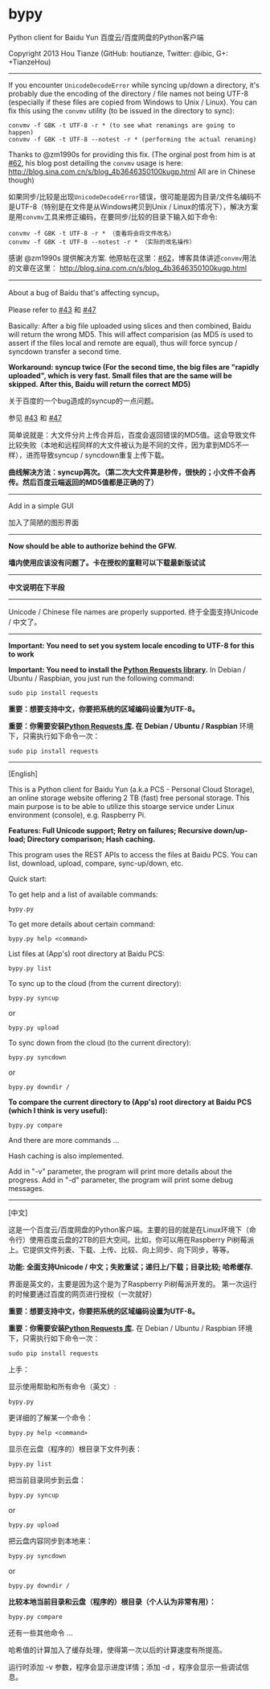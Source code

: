 bypy
====

Python client for Baidu Yun 百度云/百度网盘的Python客户端

Copyright 2013 Hou Tianze (GitHub: houtianze, Twitter: @ibic, G+: +TianzeHou)

---
If you encounter `UnicodeDecodeError` while syncing up/down a directory, it's probably due the encoding of the directory / file names not being UTF-8 (especially if these files are copied from Windows to Unix / Linux). You can fix this using the `convmv` utility (to be issued in the directory to sync):
```
convmv -f GBK -t UTF-8 -r * (to see what renamings are going to happen)
convmv -f GBK -t UTF-8 --notest -r * (performing the actual renaming)
```
Thanks to @zm1990s for providing this fix. (The orginal post from him is at [#62](../../issues/62), his blog post detailing the `convmv` usage is here: http://blog.sina.com.cn/s/blog_4b3646350100kugp.html All are in Chinese though)

如果同步/比较是出现`UnicodeDecodeError`错误，很可能是因为目录/文件名编码不是UTF-8（特别是在文件是从Windows拷贝到Unix / Linux的情况下），解决方案是用`convmv`工具来修正编码，在要同步/比较的目录下输入如下命令:
```
convmv -f GBK -t UTF-8 -r * （查看将会将文件改名）
convmv -f GBK -t UTF-8 --notest -r * （实际的改名操作）
```
感谢 @zm1990s 提供解决方案. 他原帖在这里：[#62](../../issues/62)，博客具体讲述`convmv`用法的文章在这里： http://blog.sina.com.cn/s/blog_4b3646350100kugp.html

---
About a bug of Baidu that's affecting syncup。

Please refer to [#43](../../issues/43) 和 [#47](../../issues/47)

Basically: After a big file uploaded using slices and then combined, Baidu will return the wrong MD5. This will affect comparision (as MD5 is used to assert if the files local and remote are equal), thus will force syncup / syncdown transfer a second time.

**Workaround: syncup twice (For the second time, the big files are "rapidly uploaded", which is very fast. Small files that are the same will be skipped. After this, Baidu will return the correct MD5)**


关于百度的一个bug造成的syncup的一点问题。

参见 [#43](../../issues/43) 和 [#47](../../issues/47)

简单说就是：大文件分片上传合并后，百度会返回错误的MD5值。这会导致文件比较失败（本地和远程同样的大文件被认为是不同的文件，因为拿到MD5不一样），进而导致syncup / syncdown重复上传下载。

**曲线解决方法：syncup两次。（第二次大文件算是秒传，很快的；小文件不会再传。然后百度云端返回的MD5值都是正确的了）**

---
Add in a simple GUI

加入了简陋的图形界面


---
**Now should be able to authorize behind the GFW.**

**墙内使用应该没有问题了。卡在授权的童鞋可以下载最新版试试**

---

**中文说明在下半段**

---
Unicode / Chinese file names are properly supported. 终于全面支持Unicode / 中文了。

---
**Important: You need to set you system locale encoding to UTF-8 for this to work**

**Important: You need to install the [Python Requests library](http://www.python-requests.org/).** In Debian / Ubuntu / Raspbian, you just run the following command:
```
sudo pip install requests
```

**重要：想要支持中文，你要把系统的区域编码设置为UTF-8。**

**重要：你需要安装[Python Requests 库](http://www.python-requests.org/). 在 Debian / Ubuntu / Raspbian** 环境下，只需执行如下命令一次：
```
sudo pip install requests
```
---
[English]

This is a Python client for Baidu Yun (a.k.a PCS - Personal Cloud Storage), an online storage website offering 2 TB (fast) free personal storage. This main purpose is to be able to utilize this stoarge service under Linux environment (console), e.g. Raspberry Pi.

**Features: Full Unicode support; Retry on failures; Recursive down/up-load; Directory comparison; Hash caching.**

This program uses the REST APIs to access the files at Baidu PCS. You can list, download, upload, compare, sync-up/down, etc.

Quick start:

To get help and a list of available commands:
```
bypy.py
```

To get more details about certain command:
```
bypy.py help <command>
```

List files at (App's) root directory at Baidu PCS:
```
bypy.py list
```

To sync up to the cloud (from the current directory):
```
bypy.py syncup
```
or
```
bypy.py upload
```

To sync down from the cloud (to the current directory):
```
bypy.py syncdown
```
or
```
bypy.py downdir /
```

**To compare the current directory to (App's) root directory at Baidu PCS (which I think is very useful):**
```
bypy.py compare
```

And there are more commands ...

Hash caching is also implemented.

Add in "-v" parameter, the program will print more details about the progress.
Add in "-d" parameter, the program will print some debug messages.

----
[中文]

这是一个百度云/百度网盘的Python客户端。主要的目的就是在Linux环境下（命令行）使用百度云盘的2TB的巨大空间。比如，你可以用在Raspberry Pi树莓派上。它提供文件列表、下载、上传、比较、向上同步、向下同步，等等。

**功能: 全面支持Unicode / 中文；失败重试；递归上/下载；目录比较; 哈希缓存.**

界面是英文的，主要是因为这个是为了Raspberry Pi树莓派开发的。
第一次运行的时候要通过百度的网页进行授权（一次就好）

**重要：想要支持中文，你要把系统的区域编码设置为UTF-8。**

**重要：你需要安装[Python Requests 库](http://www.python-requests.org/).** 在 Debian / Ubuntu / Raspbian 环境下，只需执行如下命令一次：
```
sudo pip install requests
```

上手：

显示使用帮助和所有命令（英文）:
```
bypy.py
```

更详细的了解某一个命令：
```
bypy.py help <command>
```

显示在云盘（程序的）根目录下文件列表：
```
bypy.py list
```

把当前目录同步到云盘：
```
bypy.py syncup
```
or
```
bypy.py upload
```

把云盘内容同步到本地来：
```
bypy.py syncdown
```
or
```
bypy.py downdir /
```

**比较本地当前目录和云盘（程序的）根目录（个人认为非常有用）：**
```
bypy.py compare
```

还有一些其他命令 ...

哈希值的计算加入了缓存处理，使得第一次以后的计算速度有所提高。

运行时添加 -v 参数，程序会显示进度详情；添加 -d ，程序会显示一些调试信息。
